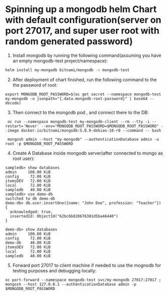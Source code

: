 # Spinning up a mongodb helm Chart with default configuration(server on port 27017, and super user root with random generated password)

1. Install mongodb by running the following command(assuming you have an empty mongodb-test project/namespace):

```bash
helm install my-mongodb bitnami/mongodb -n mongodb-test
```

2. After deployment of chart finished, run the following command to the the password of root:
```shell
export MONGODB_ROOT_PASSWORD=$(oc get secret --namespace mongodb-test my-mongodb -o jsonpath="{.data.mongodb-root-password}" | base64 --decode)
``` 

3. Then connect to the mongodb pod , and connect there to the DB:
```shell
 oc run --namespace mongodb-test my-mongodb-client --rm --tty -i --restart='Never' --env="MONGODB_ROOT_PASSWORD=$MONGODB_ROOT_PASSWORD" --image docker.io/bitnami/mongodb:5.0.9-debian-10-r0 --command -- bash

 mongosh admin --host "my-mongodb" --authenticationDatabase admin -u root -p $MONGODB_ROOT_PASSWORD
```

4. Create A Database inside mongodb server(after connected to mongo as root user):
```shell
sampledb> show databases
admin     100.00 KiB
config     72.00 KiB
itemsDEV   72.00 KiB
local      72.00 KiB
sampledb   40.00 KiB
sampledb> use demo-db
switched to db demo-db
demo-db> db.user.insertOne({name: "John Doe", profession: "Teacher"})
{
  acknowledged: true,
  insertedId: ObjectId("62bc6b828676381d5ba46440")
}

demo-db> show databases
admin     100.00 KiB
config     72.00 KiB
demo-db    40.00 KiB
itemsDEV   72.00 KiB
local      72.00 KiB
sampledb   40.00 KiB

```


5. Forward port 27017 to client machine if needed to use the mognodb for testing purposes and debugging locally:
```shell
oc port-forward --namespace mongodb-test svc/my-mongodb 27017:27017 ; mongosh --host 127.0.0.1 --authenticationDatabase admin -p $MONGODB_ROOT_PASSWORD
```


